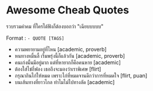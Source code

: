 # Awesome Cheab Quotes

รวบรวมคำคม ที่ใครได้ฟังก็ต้องบอกว่า "เฉียบบบบบ"

Format : `- QUOTE [TAGS]`

- ความพยายามอยู่ที่ไหน [academic, proverb]​
- หนทางหมื่นลี้ เริ่มพรุ่งนี้ก็แล้วกัน [academic, proverb]
- คนเก่งนั้นมีอยู่มาก แต่ที่หายากก็คือคนหาย [academic]
- ต้องใส่ไข่กี่ฟอง เธอถึงจะมองว่าเราพิเศษ [flirt]
- กรุณากินไก่ให้หมด เพราะไก่ที่หมดจานดีกว่าการที่หมดใจ [flirt, puan]
- บนเส้นทางที่ยาวไกล ทำไมไม่ไปทางลัด [academic]​
